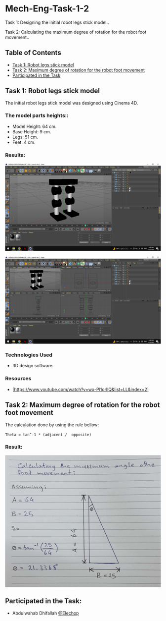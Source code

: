 # Mech-Eng-Task-1-2

Task 1: Designing the initial robot legs stick model..

Task 2: Calculating the maximum degree of rotation for the robot foot movement..

## Table of Contents
* [Task 1: Robot legs stick model](#1)
* [Task 2: Maximum degree of rotation for the robot foot movement](#2)
* [Participated in the Task](#3)


<a name= "1"></a>
## Task 1: Robot legs stick model
The initial robot legs stick model was designed using Cinema 4D.

### The model parts heights::
- Model Height: 64 cm.
- Base Height: 9 cm.
- Legs: 51 cm.
- Feet: 4 cm.

### Results:
![](images/SC1.png)

![](images/SC2.png)


### Technologies Used
- 3D design software.

### Resources
- [https://www.youtube.com/watch?v=wo-Pl1orllQ&list=LL&index=2]

<a name= "2"></a>
## Task 2: Maximum degree of rotation for the robot foot movement

The calculation done by using the rule bellow:

`Theta = tan^-1 * (adjacent /  opposite)`

### Result:
![](images/Max-ang.png)

<a name= "3"></a>
## Participated in the Task: 
- Abdulwahab Dhifallah [@Elechop](https://github.com/Elechop)

